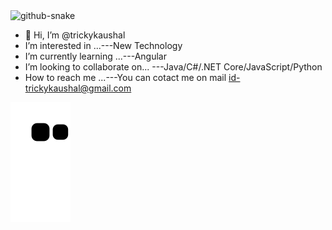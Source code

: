 <picture>
  <source media="(prefers-color-scheme: dark)" srcset="github-snake-dark.svg" />
  <source media="(prefers-color-scheme: light)" srcset="github-snake.svg" />
  <img alt="github-snake" src="github-snake.svg" />
</picture>

- 👋 Hi, I’m @trickykaushal
-  I’m interested in ...---New Technology
-  I’m currently learning ...---Angular
-  I’m looking to collaborate on... ---Java/C#/.NET Core/JavaScript/Python
- How to reach me ...---You can cotact me on mail id-trickykaushal@gmail.com



![Snake animation](https://github.com/trickykaushal/trickykaushal/blob/output/github-contribution-grid-snake.svg)


